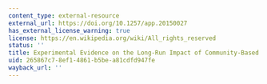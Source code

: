 ```yaml
---
content_type: external-resource
external_url: https://doi.org/10.1257/app.20150027
has_external_license_warning: true
license: https://en.wikipedia.org/wiki/All_rights_reserved
status: ''
title: Experimental Evidence on the Long-Run Impact of Community-Based Monitoring
uid: 265867c7-8ef1-4861-b5be-a81cdfd947fe
wayback_url: ''
---
```

